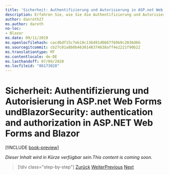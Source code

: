 ```yaml
---
title: 'Sicherheit: Authentifizierung und Autorisierung in ASP.net Web Forms undBlazor'
description: Erfahren Sie, wie Sie die Authentifizierung und Autorisierung in ASP.net Web Forms und behandeln Blazor .
author: danroth27
ms.author: daroth
no-loc:
- Blazor
ms.date: 09/11/2019
ms.openlocfilehash: cacd6df15c7eb18c136491d0667f69b9c2036d66
ms.sourcegitcommit: cb27c01a8b0b4630148374638aff4e2221f90b22
ms.translationtype: MT
ms.contentlocale: de-DE
ms.lasthandoff: 07/09/2020
ms.locfileid: "86173028"
---
```

# <a name="security-authentication-and-authorization-in-aspnet-web-forms-and-blazor"></a><span data-ttu-id="c0e32-103">Sicherheit: Authentifizierung und Autorisierung in ASP.net Web Forms undBlazor</span><span class="sxs-lookup"><span data-stu-id="c0e32-103">Security: authentication and authorization in ASP.NET Web Forms and Blazor</span></span>

[!INCLUDE [book-preview](../../../includes/book-preview.md)]

<span data-ttu-id="c0e32-104">*Dieser Inhalt wird in Kürze verfügbar sein.*</span><span class="sxs-lookup"><span data-stu-id="c0e32-104">*This content is coming soon.*</span></span>

>[!div class="step-by-step"]
><span data-ttu-id="c0e32-105">[Zurück](config.md)
>[Weiter](migration.md)</span><span class="sxs-lookup"><span data-stu-id="c0e32-105">[Previous](config.md)
[Next](migration.md)</span></span>
